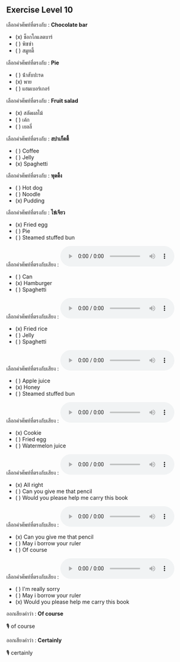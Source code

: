 ## Exercise Level 10

 เลือกคำศัพท์ที่ตรงกับ : **Chocolate bar**
 - (x) ช็อกโกแลตบาร์
 - ( ) พิซซ่า
 - ( ) สมูทตี้

 เลือกคำศัพท์ที่ตรงกับ : **Pie**
 - ( ) น้ําสับปะรด
 - (x) พาย
 - ( ) แฮมเบอร์เกอร์

 เลือกคำศัพท์ที่ตรงกับ : **Fruit salad**
 - (x) สลัดผลไม้
 - ( ) เค้ก
 - ( ) เยลลี่

 เลือกคำศัพท์ที่ตรงกับ : **สปาเก็ตตี้**
 - ( ) Coffee
 - ( ) Jelly
 - (x) Spaghetti

 เลือกคำศัพท์ที่ตรงกับ : **พุดดิ้ง**
 - ( ) Hot dog
 - ( ) Noodle
 - (x) Pudding

 เลือกคำศัพท์ที่ตรงกับ : **ไข่เจียว**
 - (x) Fried egg
 - ( ) Pie
 - ( ) Steamed stuffed bun

เลือกคำศัพท์ที่ตรงกับเสียง :  ![](/media/audio/hamburger.mp3) 
 - ( ) Can
 - (x) Hamburger
 - ( ) Spaghetti


เลือกคำศัพท์ที่ตรงกับเสียง :  ![](/media/audio/fried&#x20;rice.mp3) 
 - (x) Fried rice
 - ( ) Jelly
 - ( ) Spaghetti


เลือกคำศัพท์ที่ตรงกับเสียง :  ![](/media/audio/honey.mp3) 
 - ( ) Apple juice
 - (x) Honey
 - ( ) Steamed stuffed bun


เลือกคำศัพท์ที่ตรงกับเสียง :  ![](/media/audio/cookie.mp3) 
 - (x) Cookie
 - ( ) Fried egg
 - ( ) Watermelon juice


เลือกคำศัพท์ที่ตรงกับเสียง :  ![](/media/audio/All&#x20;right.mp3) 
 - (x) All right
 - ( ) Can you give me that pencil
 - ( ) Would you please help me carry this book


เลือกคำศัพท์ที่ตรงกับเสียง :  ![](/media/audio/Can&#x20;you&#x20;give&#x20;me&#x20;that&#x20;pencil.mp3) 
 - (x) Can you give me that pencil
 - ( ) May i borrow your ruler
 - ( ) Of course


เลือกคำศัพท์ที่ตรงกับเสียง :  ![](/media/audio/Would&#x20;you&#x20;please&#x20;help&#x20;me&#x20;carry&#x20;this&#x20;book.mp3) 
 - ( ) I'm really sorry
 - ( ) May i borrow your ruler
 - (x) Would you please help me carry this book

ออกเสียงคำว่า : **Of course** 

🎙️ of course

ออกเสียงคำว่า : **Certainly** 

🎙️ certainly

